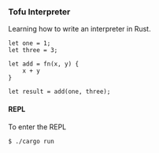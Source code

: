 ### Tofu Interpreter

Learning how to write an interpreter in Rust.

```tofu
let one = 1;
let three = 3;

let add = fn(x, y) {
    x + y
}

let result = add(one, three);
```

#### REPL

To enter the REPL

```console
$ ./cargo run
```
